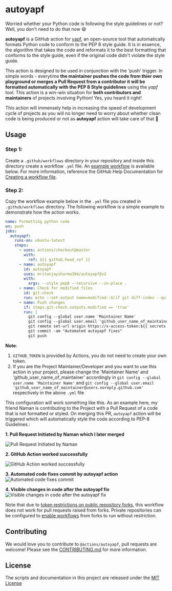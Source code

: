# autoyapf

Worried whether your Python code is following the style  guidelines or not? Well, you don't need to do that now :smile:

**autoyapf** is a GitHub action for [yapf](https://github.com/google/yapf), an open-source tool that automatically formats Python code to conform to the PEP 8 style guide. 
It is in essence, the algorithm that takes the code and reformats it to the best formatting that conforms to the style guide, even if the original code didn't violate the style guide.

This action is designed to be used in conjunction with the 'push' trigger. In simple words - everytime **the maintainer pushes the code from thier own playground or merges a Pull Request from a contributor it will be 
formatted automatically with the PEP 8 Style guidelines** using the *yapf* tool. This action is a win-win situation for **both contributors and maintainers** of projects involving Python! Yes, you heard it right! 

This action will immensely help in increasing the speed of development cycle of projects as you will no longer need to worry about whether clean code is being produced 
or not as **autoyapf** action will take care of that :confetti_ball:

## Usage
### Step 1:
Create a `.github/workflows` directory in your repository and inside this directory create a workflow `.yml` file. An [example workflow](#example-workflow---create-a-release) is available below. For more information, reference the GitHub Help Documentation for [Creating a workflow file](https://help.github.com/en/articles/configuring-a-workflow#creating-a-workflow-file).

### Step 2: 
Copy the workflow example below in the `.yml` file you created in `.github/workflows` directory.
The following workflow is a simple example to demonstrate how the action works.

```yaml
name: Formatting python code
on: push
jobs:
  autoyapf:
    runs-on: ubuntu-latest
    steps:
      - uses: actions/checkout@master
        with:
          ref: ${{ github.head_ref }}
      - name: autoyapf
        id: autoyapf
        uses: mritunjaysharma394/autoyapf@v2
        with:
          args: --style pep8 --recursive --in-place .
      - name: Check for modified files
        id: git-check
        run: echo ::set-output name=modified::$(if git diff-index --quiet HEAD --; then echo "false"; else echo "true"; fi)
      - name: Push changes
        if: steps.git-check.outputs.modified == 'true'
        run: |
          git config --global user.name 'Maintainer Name' 
          git config --global user.email 'github_user_name_of_maintainer@users.noreply.github.com' 
          git remote set-url origin https://x-access-token:${{ secrets.GITHUB_TOKEN }}@github.com/${{ github.repository }}
          git commit -am "Automated autoyapf fixes"
          git push
```

**Note**:  
1. `GITHUB_TOKEN` is provided by Actions, you do not need to create your own token.
2. If you are the Project Maintainer/Developer and you want to use this action in your project, please change the 'Maintainer Name' and 'github_user_name_of_maintainer'
accordingly in `git config --global user.name 'Maintainer Name'` and `git config --global user.email 'github_user_name_of_maintainer@users.noreply.github.com'` respectively
in the above `.yml` file

This configuration will work something like this. As an example here, my friend Naman is contributing to the Project with a Pull Request of a code that is not formatted or styled. On
merging this PR, `autoyapf` action will be triggered which will automatically style the code according to PEP-8 Guidelines.:

**1. Pull Request Initiated by Naman which I later merged**

![Pull Request Initiated by Naman](https://github.com/mritunjaysharma394/autoyapf/blob/master/assets/PR_initiated.png)

**2. GitHub Action worked successfully**

![GitHub Action worked successfully](https://github.com/mritunjaysharma394/autoyapf/blob/master/assets/GitHub_Action_at_work.png)

**3. Automated code fixes commit by autoyapf action**
![Automated code fixes commit](https://github.com/mritunjaysharma394/autoyapf/blob/master/assets/Automated_fix_commit.png)

**4. Visible changes in code after the autoyapf fix**
![Visible changes in code after the autoyapf fix](https://github.com/mritunjaysharma394/autoyapf/blob/master/assets/Visible_changes_in_code.png)

Note that due to [token restrictions on public repository forks](https://docs.github.com/en/actions/configuring-and-managing-workflows/authenticating-with-the-github_token#permissions-for-the-github_token), this workflow does not work for pull requests raised from forks.
Private repositories can be configured to [enable workflows](https://docs.github.com/en/github/administering-a-repository/disabling-or-limiting-github-actions-for-a-repository#enabling-workflows-for-private-repository-forks) from forks to run without restriction. 

## Contributing
We would love you to contribute to `@actions/autoyapf`, pull requests are welcome! Please see the [CONTRIBUTING.md](CONTRIBUTING.md) for more information.

## License
The scripts and documentation in this project are released under the [MIT License](LICENSE)
